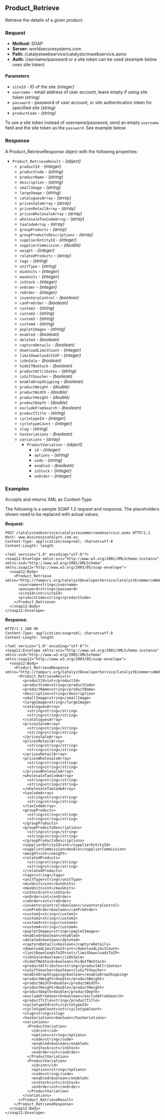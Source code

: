 ## Product_Retrieve

Retrieve the details of a given product.

### Request

* **Method:** SOAP
* **Server:** worldsecuresystems.com
* **Path:** /catalystwebservice/catalystcrmwebservice.asmx
* **Auth:** Username/password or a site token can be used (example below uses site token)

#### Parameters

* `siteId` - ID of the site *(integer)*
* `username` - email address of user account, leave empty if using site token *(string)*
* `password` - password of user account, or site authentication token for specified site *(string)*
* `productCode` - *(string)*	

To use a site token instead of username/password, send an empty `username` field and the site token as the `password`. See example below.

### Response

A Product_RetrieveResponse object with the following properties:

* `Product_RetrieveResult` - *(object)*  
	* `productId` - *(integer)* 
	* `productCode` - *(string)* 
	* `productName` - *(string)* 
	* `description` - *(string)* 
	* `smallImage` - *(string)* 
	* `largeImage` - *(string)* 
	* `cataloguesArray` - *(array)* 
	* `pricesSaleArray` - *(array)* 
	* `pricesRetailArray` - *(array)* 
	* `pricesWholesaleArray` - *(array)* 
	* `wholesaleTaxCodeArray` - *(array)* 
	* `taxCodeArray` - *(array)* 
	* `groupProducts` - *(array)* 
	* `groupProductsDescriptions` - *(array)* 
	* `supplierEntityId` - *(integer)* 
	* `supplierCommission` - *(double)* 
	* `weight` - *(integer)* 
	* `relatedProducts` - *(array)* 
	* `tags` - *(string)* 
	* `unitType` - *(string)* 
	* `minUnits` - *(integer)* 
	* `maxUnits` - *(integer)* 
	* `inStock` - *(integer)* 
	* `onOrder` - *(integer)* 
	* `reOrder` - *(integer)* 
	* `inventoryControl` - *(boolean)* 
	* `canPreOrder` - *(boolean)* 
	* `custom1` - *(string)* 
	* `custom2` - *(string)* 
	* `custom3` - *(string)* 
	* `custom4` - *(string)* 
	* `popletImages` - *(string)* 
	* `enabled` - *(boolean)* 
	* `deleted` - *(boolean)* 
	* `captureDetails` - *(boolean)* 
	* `downloadLimitCount` - *(integer)* 
	* `limitDownloadsToIP` - *(integer)* 
	* `isOnSale` - *(boolean)* 
	* `hideIfNoStock` - *(boolean)* 
	* `productAttributes` - *(string)* 
	* `isGiftVoucher` - *(boolean)* 
	* `enableDropShipping` - *(boolean)* 
	* `productWeight` - *(double)* 
	* `productWidth` - *(double)* 
	* `productHeight` - *(double)* 
	* `productDepth` - *(double)*
	* `excludeFromSearch` - *(boolean)*
	* `productTitle` - *(string)*
	* `cycletypeId` - *(integer)*
	* `cycletypeCount` - *(integer)*
	* `slug` - *(string)*
	* `hasVariations` - *(boolean)*
	* `variations` - *(array)*
		* `ProductVariation` - *(object)*
			* `id` - *(integer)*
			* `options` - *(string)*
			* `code` - *(string)*
			* `enabled` - *(boolean)*
			* `inStock` - *(integer)*
			* `onOrder` - *(integer)*

### Examples

Accepts and returns XML as Content-Type. 

The following is a sample SOAP 1.2 request and response. The placeholders shown need to be replaced with actual values.

**Request:**
~~~
POST /catalystwebservice/catalystecommercewebservice.asmx HTTP/1.1
Host: www.businesscatalyst.com.au
Content-Type: application/soap+xml; charset=utf-8
Content-Length: length

<?xml version="1.0" encoding="utf-8"?>
<soap12:Envelope xmlns:xsi="http://www.w3.org/2001/XMLSchema-instance" xmlns:xsd="http://www.w3.org/2001/XMLSchema" xmlns:soap12="http://www.w3.org/2003/05/soap-envelope">
  <soap12:Body>
    <Product_Retrieve xmlns="http://tempuri.org/CatalystDeveloperService/CatalystEcommerceWebservice">
      <username>string</username>
      <password>string</password>
      <siteId>int</siteId>
      <productCode>string</productCode>
    </Product_Retrieve>
  </soap12:Body>
</soap12:Envelope>
~~~

**Response:**
~~~
HTTP/1.1 200 OK
Content-Type: application/soap+xml; charset=utf-8
Content-Length: length

<?xml version="1.0" encoding="utf-8"?>
<soap12:Envelope xmlns:xsi="http://www.w3.org/2001/XMLSchema-instance" xmlns:xsd="http://www.w3.org/2001/XMLSchema" xmlns:soap12="http://www.w3.org/2003/05/soap-envelope">
  <soap12:Body>
    <Product_RetrieveResponse xmlns="http://tempuri.org/CatalystDeveloperService/CatalystEcommerceWebservice">
      <Product_RetrieveResult>
        <productId>int</productId>
        <productCode>string</productCode>
        <productName>string</productName>
        <description>string</description>
        <smallImage>string</smallImage>
        <largeImage>string</largeImage>
        <cataloguesArray>
          <string>string</string>
          <string>string</string>
        </cataloguesArray>
        <pricesSaleArray>
          <string>string</string>
          <string>string</string>
        </pricesSaleArray>
        <pricesRetailArray>
          <string>string</string>
          <string>string</string>
        </pricesRetailArray>
        <pricesWholesaleArray>
          <string>string</string>
          <string>string</string>
        </pricesWholesaleArray>
        <wholesaleTaxCodeArray>
          <string>string</string>
          <string>string</string>
        </wholesaleTaxCodeArray>
        <taxCodeArray>
          <string>string</string>
          <string>string</string>
        </taxCodeArray>
        <groupProducts>
          <string>string</string>
          <string>string</string>
        </groupProducts>
        <groupProductsDescriptions>
          <string>string</string>
          <string>string</string>
        </groupProductsDescriptions>
        <supplierEntityId>int</supplierEntityId>
        <supplierCommission>double</supplierCommission>
        <weight>int</weight>
        <relatedProducts>
          <string>string</string>
          <string>string</string>
        </relatedProducts>
        <tags>string</tags>
        <unitType>string</unitType>
        <minUnits>int</minUnits>
        <maxUnits>int</maxUnits>
        <inStock>int</inStock>
        <onOrder>int</onOrder>
        <reOrder>int</reOrder>
        <inventoryControl>boolean</inventoryControl>
        <canPreOrder>boolean</canPreOrder>
        <custom1>string</custom1>
        <custom2>string</custom2>
        <custom3>string</custom3>
        <custom4>string</custom4>
        <popletImages>string</popletImages>
        <enabled>boolean</enabled>
        <deleted>boolean</deleted>
        <captureDetails>boolean</captureDetails>
        <downloadLimitCount>int</downloadLimitCount>
        <limitDownloadsToIP>int</limitDownloadsToIP>
        <isOnSale>boolean</isOnSale>
        <hideIfNoStock>boolean</hideIfNoStock>
        <productAttributes>string</productAttributes>
        <isGiftVoucher>boolean</isGiftVoucher>
        <enableDropShipping>boolean</enableDropShipping>
        <productWeight>double</productWeight>
        <productWidth>double</productWidth>
        <productHeight>double</productHeight>
        <productDepth>double</productDepth>
        <excludeFromSearch>boolean</excludeFromSearch>
        <productTitle>string</productTitle>
        <cycletypeId>int</cycletypeId>
        <cycletypeCount>int</cycletypeCount>
        <slug>string</slug>
        <hasVariations>boolean</hasVariations>
        <variations>
          <ProductVariation>
            <id>int</id>
            <options>string</options>
            <code>string</code>
            <enabled>boolean</enabled>
            <inStock>int</inStock>
            <onOrder>int</onOrder>
          </ProductVariation>
          <ProductVariation>
            <id>int</id>
            <options>string</options>
            <code>string</code>
            <enabled>boolean</enabled>
            <inStock>int</inStock>
            <onOrder>int</onOrder>
          </ProductVariation>
        </variations>
      </Product_RetrieveResult>
    </Product_RetrieveResponse>
  </soap12:Body>
</soap12:Envelope>
~~~

